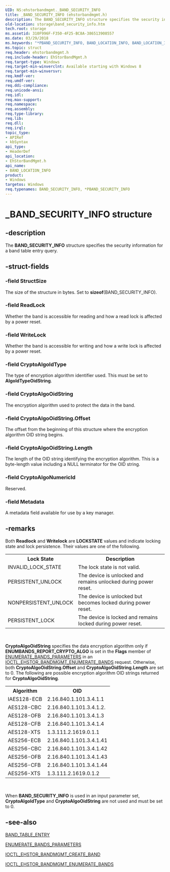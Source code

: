 ```yaml
---
UID: NS:ehstorbandmgmt._BAND_SECURITY_INFO
title: _BAND_SECURITY_INFO (ehstorbandmgmt.h)
description: The BAND_SECURITY_INFO structure specifies the security information for a band table entry query.
old-location: storage\band_security_info.htm
tech.root: storage
ms.assetid: 310F996F-F350-4F25-BC8A-386513908557
ms.date: 03/29/2018
ms.keywords: "*PBAND_SECURITY_INFO, BAND_LOCATION_INFO, BAND_LOCATION_INFO structure [Storage Devices], BAND_SECURITY_INFO, BAND_SECURITY_INFO structure [Storage Devices], PBAND_LOCATION_INFO, PBAND_LOCATION_INFO structure pointer [Storage Devices], _BAND_SECURITY_INFO, ehstorbandmgmt/BAND_SECURITY_INFO, ehstorbandmgmt/PBAND_LOCATION_INFO, storage.band_security_info"
ms.topic: struct
req.header: ehstorbandmgmt.h
req.include-header: EhStorBandMgmt.h
req.target-type: Windows
req.target-min-winverclnt: Available starting with Windows 8
req.target-min-winversvr: 
req.kmdf-ver: 
req.umdf-ver: 
req.ddi-compliance: 
req.unicode-ansi: 
req.idl: 
req.max-support: 
req.namespace: 
req.assembly: 
req.type-library: 
req.lib: 
req.dll: 
req.irql: 
topic_type:
- APIRef
- kbSyntax
api_type:
- HeaderDef
api_location:
- EhStorBandMgmt.h
api_name:
- BAND_LOCATION_INFO
product:
- Windows
targetos: Windows
req.typenames: BAND_SECURITY_INFO, *PBAND_SECURITY_INFO
---
```


# _BAND_SECURITY_INFO structure


## -description


The <b>BAND_SECURITY_INFO</b> structure specifies the security information for a band table entry query.


## -struct-fields




### -field StructSize

The size of the structure in bytes. Set to <b>sizeof</b>(BAND_SECURITY_INFO).


### -field ReadLock

Whether the band is accessible for reading and how a read lock is affected by a power reset.


### -field WriteLock

Whether the band is accessible for writing and how a write lock is affected by a power reset.


### -field CryptoAlgoIdType

The type of encryption algorithm identifier used. This must be set to <b>AlgoIdTypeOidString</b>.


### -field CryptoAlgoOidString

The encryption algorithm used to protect the data in the band.


### -field CryptoAlgoOidString.Offset

The offset from the beginning of this structure where the encryption algorithm OID string begins.


### -field CryptoAlgoOidString.Length

The length of the OID string identifying the encryption algorithm. This is a byte-length value including a NULL terminator for the OID string.


### -field CryptoAlgoNumericId

Reserved.


### -field Metadata

A metadata field available for use by a key manager.


## -remarks



Both <b>Readlock</b> and <b>Writelock</b> are <b>LOCKSTATE</b> values and indicate locking state and lock persistence. Their values are one of the following.

<table>
<tr>
<th>Lock State</th>
<th>Description</th>
</tr>
<tr>
<td>INVALID_LOCK_STATE</td>
<td>The lock state is not valid.</td>
</tr>
<tr>
<td>PERSISTENT_UNLOCK</td>
<td>The device is unlocked and remains unlocked during power reset.</td>
</tr>
<tr>
<td>NONPERSISTENT_UNLOCK</td>
<td>The device is unlocked but becomes locked during power reset.</td>
</tr>
<tr>
<td>PERSISTENT_LOCK</td>
<td>The device is locked and remains locked during power reset.</td>
</tr>
</table>
 

<b>CryptoAlgoOidString</b>  specifies the data encryption algorithm only if <b>ENUMBANDS_REPORT_CRYPTO_ALGO</b> is set in the <b>Flags</b> member of <a href="https://msdn.microsoft.com/library/windows/hardware/hh439719">ENUMERATE_BANDS_PARAMETERS</a> in an <a href="https://msdn.microsoft.com/library/windows/hardware/hh451380">IOCTL_EHSTOR_BANDMGMT_ENUMERATE_BANDS</a> request. Otherwise, both <b>CryptoAlgoOidString.Offset</b> and <b>CryptoAlgoOidString.Length</b> are set to 0. The following are possible encryption algorithm OID strings returned for <b>CryptoAlgoOidString</b>.

<table>
<tr>
<th>Algorithm</th>
<th>OID</th>
</tr>
<tr>
<td>IAES128-ECB</td>
<td>2.16.840.1.101.3.4.1.1</td>
</tr>
<tr>
<td>AES128-CBC</td>
<td>2.16.840.1.101.3.4.1.2.</td>
</tr>
<tr>
<td>AES128-OFB</td>
<td>2.16.840.1.101.3.4.1.3</td>
</tr>
<tr>
<td>AES128-CFB</td>
<td>2.16.840.1.101.3.4.1.4</td>
</tr>
<tr>
<td>AES128-XTS</td>
<td>1.3.111.2.1619.0.1.1</td>
</tr>
<tr>
<td>AES256-ECB</td>
<td>2.16.840.1.101.3.4.1.41</td>
</tr>
<tr>
<td>AES256-CBC</td>
<td>2.16.840.1.101.3.4.1.42</td>
</tr>
<tr>
<td>AES256-OFB</td>
<td>2.16.840.1.101.3.4.1.43</td>
</tr>
<tr>
<td>AES256-CFB</td>
<td>2.16.840.1.101.3.4.1.44</td>
</tr>
<tr>
<td>AES256-XTS</td>
<td>1.3.111.2.1619.0.1.2</td>
</tr>
</table>
 

When <b>BAND_SECURITY_INFO</b> is used in an input parameter set, <b>CryptoAlgoIdType</b> and <b>CryptoAlgoOidString</b> are not used and must be set to 0.




## -see-also




<a href="https://msdn.microsoft.com/library/windows/hardware/hh439578">BAND_TABLE_ENTRY</a>



<a href="https://msdn.microsoft.com/library/windows/hardware/hh439719">ENUMERATE_BANDS_PARAMETERS</a>



<a href="https://msdn.microsoft.com/library/windows/hardware/hh451372">IOCTL_EHSTOR_BANDMGMT_CREATE_BAND</a>



<a href="https://msdn.microsoft.com/library/windows/hardware/hh451380">IOCTL_EHSTOR_BANDMGMT_ENUMERATE_BANDS</a>
 

 

